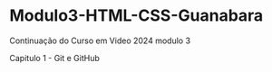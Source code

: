 # Modulo3-HTML-CSS-Guanabara
 Continuação do Curso em Video 2024 modulo 3

 Capitulo 1 - Git e GitHub

 
